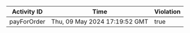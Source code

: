 | Activity ID | Time | Violation |
| --- | --- | --- |
| payForOrder | Thu, 09 May 2024 17:19:52 GMT | true |
